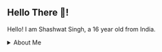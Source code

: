 ## Hello There 👋!

Hello! I am Shashwat Singh, a 16 year old from India.
<br>

<details>
<summary>About Me</summary>
  I like programming, watching anime and reading novels. <br>
  I know how to code in python and I'm learning c++ at the moment.<br>
</details>

